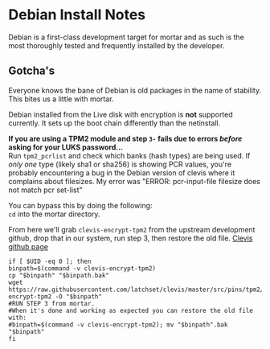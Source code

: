 # Debian Install Notes  

Debian is a first-class development target for mortar and as such is the most thoroughly tested and frequently installed by the developer.  

## Gotcha's  
Everyone knows the bane of Debian is old packages in the name of stability. This bites us a little with mortar.  

Debian installed from the Live disk with encryption is **not** supported currently. It sets up the boot chain differently than the netinstall.  

**If you are using a TPM2 module and step `3-` fails due to errors _before_ asking for your LUKS password...**  
Run `tpm2_pcrlist` and check which banks (hash types) are being used. If _only one_ type (likely sha1 or sha256) is showing PCR values, you're probably encountering a bug in the Debian version of clevis where it complains about filesizes. My error was "ERROR: pcr-input-file filesize does not match pcr set-list"  

You can bypass this by doing the following:  
`cd` into the mortar directory.  

From here we'll grab `clevis-encrypt-tpm2` from the upstream development github, drop that in our system, run step 3, then restore the old file. [Clevis github page](https://github.com/latchset/clevis/blob/master/src/pins/tpm2/clevis-encrypt-tpm2)

```
if [ $UID -eq 0 ]; then
binpath=$(command -v clevis-encrypt-tpm2)
cp "$binpath" "$binpath.bak"
wget https://raw.githubusercontent.com/latchset/clevis/master/src/pins/tpm2/clevis-encrypt-tpm2 -O "$binpath"
#RUN STEP 3 from mortar.
#When it's done and working as expected you can restore the old file with:
#binpath=$(command -v clevis-encrypt-tpm2); mv "$binpath".bak "$binpath"
fi
```
